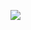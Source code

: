 <a href="../sculptures.html"><img src="http://firedpot.com/images/sculptures/trilogy-future2.jpg" /></a>
